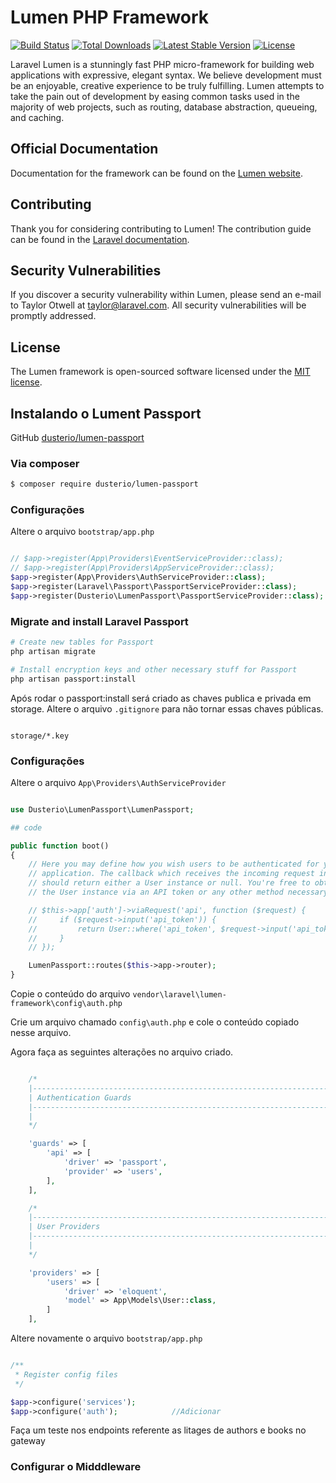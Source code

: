 # Lumen PHP Framework

[![Build Status](https://travis-ci.org/laravel/lumen-framework.svg)](https://travis-ci.org/laravel/lumen-framework)
[![Total Downloads](https://img.shields.io/packagist/dt/laravel/framework)](https://packagist.org/packages/laravel/lumen-framework)
[![Latest Stable Version](https://img.shields.io/packagist/v/laravel/framework)](https://packagist.org/packages/laravel/lumen-framework)
[![License](https://img.shields.io/packagist/l/laravel/framework)](https://packagist.org/packages/laravel/lumen-framework)

Laravel Lumen is a stunningly fast PHP micro-framework for building web applications with expressive, elegant syntax. We believe development must be an enjoyable, creative experience to be truly fulfilling. Lumen attempts to take the pain out of development by easing common tasks used in the majority of web projects, such as routing, database abstraction, queueing, and caching.

## Official Documentation

Documentation for the framework can be found on the [Lumen website](https://lumen.laravel.com/docs).

## Contributing

Thank you for considering contributing to Lumen! The contribution guide can be found in the [Laravel documentation](https://laravel.com/docs/contributions).

## Security Vulnerabilities

If you discover a security vulnerability within Lumen, please send an e-mail to Taylor Otwell at taylor@laravel.com. All security vulnerabilities will be promptly addressed.

## License

The Lumen framework is open-sourced software licensed under the [MIT license](https://opensource.org/licenses/MIT).


## Instalando o Lument Passport

GitHub [dusterio/lumen-passport](https://github.com/dusterio/lumen-passport)

### Via composer

```bash
$ composer require dusterio/lumen-passport
```

### Configurações

Altere o arquivo ```bootstrap/app.php```

```php

// $app->register(App\Providers\EventServiceProvider::class);
// $app->register(App\Providers\AppServiceProvider::class);
$app->register(App\Providers\AuthServiceProvider::class);                   //Descomentar
$app->register(Laravel\Passport\PassportServiceProvider::class);            //Criar
$app->register(Dusterio\LumenPassport\PassportServiceProvider::class);      //Criar

```

### Migrate and install Laravel Passport

```bash
# Create new tables for Passport
php artisan migrate

# Install encryption keys and other necessary stuff for Passport
php artisan passport:install
```

Após rodar o passport:install será criado as chaves publica e privada em storage. Altere o arquivo ```.gitignore``` para não tornar essas chaves públicas.

```text

storage/*.key

```

### Configurações 

Altere o arquivo ```App\Providers\AuthServiceProvider```

```php

use Dusterio\LumenPassport\LumenPassport;

## code

public function boot()
{
    // Here you may define how you wish users to be authenticated for your Lumen
    // application. The callback which receives the incoming request instance
    // should return either a User instance or null. You're free to obtain
    // the User instance via an API token or any other method necessary.

    // $this->app['auth']->viaRequest('api', function ($request) {
    //     if ($request->input('api_token')) {
    //         return User::where('api_token', $request->input('api_token'))->first();
    //     }
    // });

    LumenPassport::routes($this->app->router);
}

```

Copie o conteúdo do arquivo ```vendor\laravel\lumen-framework\config\auth.php```

Crie um arquivo chamado ```config\auth.php``` e cole o conteúdo copiado nesse arquivo.

Agora faça as seguintes alterações no arquivo criado.

```php

    /*
    |--------------------------------------------------------------------------
    | Authentication Guards
    |--------------------------------------------------------------------------
    |
    */

    'guards' => [
        'api' => [
            'driver' => 'passport',
            'provider' => 'users',
        ],
    ],

    /*
    |--------------------------------------------------------------------------
    | User Providers
    |--------------------------------------------------------------------------
    |
    */

    'providers' => [
        'users' => [
            'driver' => 'eloquent',
            'model' => App\Models\User::class,
        ]
    ],

```

Altere novamente o arquivo ```bootstrap/app.php```

```php

/**
 * Register config files
 */

$app->configure('services');
$app->configure('auth');            //Adicionar

```

Faça um teste nos endpoints referente as litages de authors e books no gateway


### Configurar o Midddleware

